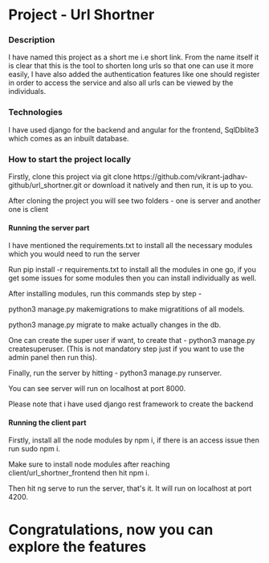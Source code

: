 <h1>Project - Url Shortner</h1>

<h3>Description</h3>
<p>I have named this project as a short me i.e short link. From the name itself it is clear that this is the tool to shorten long urls so that one can use it more easily, I have also added the authentication features like one should register in order to access the service and also all urls can be viewed by the individuals. </p>

<h3>Technologies</h3>
<p>I have used django for the backend and angular for the frontend, SqlDblite3 which comes as an inbuilt database. </p>

<h3>How to start the project locally</h3>
<p>Firstly, clone this project via git clone https://github.com/vikrant-jadhav-github/url_shortner.git or download it natively and then run, it is up to you. </p>
<p>After cloning the project you will see two folders - one is server and another one is client</p>

<h4>Running the server part</h4>
<p>I have mentioned the requirements.txt to install all the necessary modules which you would need to run the server<p>
<p>Run pip install -r requirements.txt to install all the modules in one go, if you get some issues for some modules then you can install individually as well.
<p>After installing modules, run this commands step by step - 
<p>python3 manage.py makemigrations to make migratitions of all models. </p>
<p>python3 manage.py migrate to make actually changes in the db. </p>
<p>One can create the super user if want, to create that - python3 manage.py createsuperuser. (This is not mandatory step just if you want to use the admin panel then run this). </p>
<p>Finally, run the server by hitting - python3 manage.py runserver. </p>
<p>You can see server will run on localhost at port 8000. </p>
<p>Please note that i have used django rest framework to create the backend</p>

<h4>Running the client part</h4>
<p>Firstly, install all the node modules by npm i, if there is an access issue then run sudo npm i. </p>
<p>Make sure to install node modules after reaching client/url_shortner_frontend then hit npm i. </p>
<p>Then hit ng serve to run the server, that's it. It will run on localhost at port 4200. </p>

<h1>Congratulations, now you can explore the features </h1>
